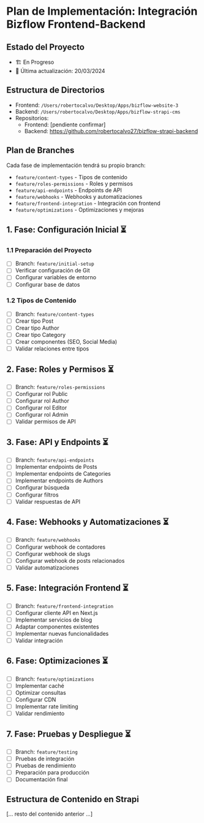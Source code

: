 # Plan de Implementación: Integración Bizflow Frontend-Backend

## Estado del Proyecto
- 🏗️ En Progreso
- 📅 Última actualización: 20/03/2024

## Estructura de Directorios
- Frontend: `/Users/robertocalvo/Desktop/Apps/bizflow-website-3`
- Backend: `/Users/robertocalvo/Desktop/Apps/bizflow-strapi-cms`
- Repositorios:
  - Frontend: [pendiente confirmar]
  - Backend: https://github.com/robertocalvo27/bizflow-strapi-backend

## Plan de Branches
Cada fase de implementación tendrá su propio branch:
- `feature/content-types` - Tipos de contenido
- `feature/roles-permissions` - Roles y permisos
- `feature/api-endpoints` - Endpoints de API
- `feature/webhooks` - Webhooks y automatizaciones
- `feature/frontend-integration` - Integración con frontend
- `feature/optimizations` - Optimizaciones y mejoras

## 1. Fase: Configuración Inicial ⏳
### 1.1 Preparación del Proyecto
- [ ] Branch: `feature/initial-setup`
- [ ] Verificar configuración de Git
- [ ] Configurar variables de entorno
- [ ] Configurar base de datos

### 1.2 Tipos de Contenido
- [ ] Branch: `feature/content-types`
- [ ] Crear tipo Post
- [ ] Crear tipo Author
- [ ] Crear tipo Category
- [ ] Crear componentes (SEO, Social Media)
- [ ] Validar relaciones entre tipos

## 2. Fase: Roles y Permisos ⏳
- [ ] Branch: `feature/roles-permissions`
- [ ] Configurar rol Public
- [ ] Configurar rol Author
- [ ] Configurar rol Editor
- [ ] Configurar rol Admin
- [ ] Validar permisos de API

## 3. Fase: API y Endpoints ⏳
- [ ] Branch: `feature/api-endpoints`
- [ ] Implementar endpoints de Posts
- [ ] Implementar endpoints de Categories
- [ ] Implementar endpoints de Authors
- [ ] Configurar búsqueda
- [ ] Configurar filtros
- [ ] Validar respuestas de API

## 4. Fase: Webhooks y Automatizaciones ⏳
- [ ] Branch: `feature/webhooks`
- [ ] Configurar webhook de contadores
- [ ] Configurar webhook de slugs
- [ ] Configurar webhook de posts relacionados
- [ ] Validar automatizaciones

## 5. Fase: Integración Frontend ⏳
- [ ] Branch: `feature/frontend-integration`
- [ ] Configurar cliente API en Next.js
- [ ] Implementar servicios de blog
- [ ] Adaptar componentes existentes
- [ ] Implementar nuevas funcionalidades
- [ ] Validar integración

## 6. Fase: Optimizaciones ⏳
- [ ] Branch: `feature/optimizations`
- [ ] Implementar caché
- [ ] Optimizar consultas
- [ ] Configurar CDN
- [ ] Implementar rate limiting
- [ ] Validar rendimiento

## 7. Fase: Pruebas y Despliegue ⏳
- [ ] Branch: `feature/testing`
- [ ] Pruebas de integración
- [ ] Pruebas de rendimiento
- [ ] Preparación para producción
- [ ] Documentación final

## Estructura de Contenido en Strapi

[... resto del contenido anterior ...]